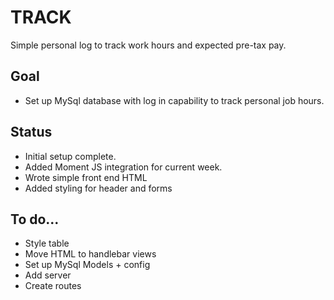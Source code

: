 # TRACK

Simple personal log to track work hours and expected pre-tax pay.

## Goal

- Set up MySql database with log in capability to track personal job hours.

## Status

- Initial setup complete.
- Added Moment JS integration for current week.
- Wrote simple front end HTML 
- Added styling for header and forms

## To do...

- Style table
- Move HTML to handlebar views
- Set up MySql Models + config
- Add server
- Create routes